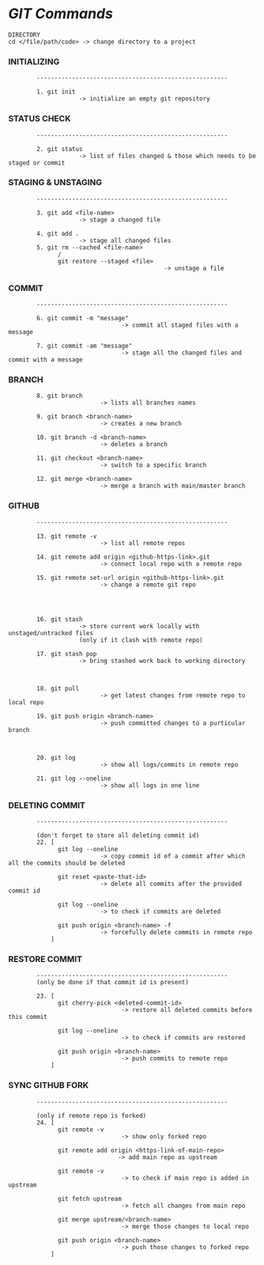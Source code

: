 # *GIT Commands*
```
DIRECTORY
cd </file/path/code> -> change directory to a project
```

### INITIALIZING
            ------------------------------------------------------

            1. git init
                        -> initialize an empty git repository


### STATUS CHECK
            ------------------------------------------------------

            2. git status
                        -> list of files changed & those which needs to be staged or commit

### STAGING & UNSTAGING
            ------------------------------------------------------

            3. git add <file-name> 
                        -> stage a changed file

            4. git add . 
                        -> stage all changed files
            5. git rm --cached <file-name> 
                  /
                  git restore --staged <file> 
                                                -> unstage a file

### COMMIT
            ------------------------------------------------------

            6. git commit -m "message" 
                                    -> commit all staged files with a message

            7. git commit -am "message" 
                                    -> stage all the changed files and commit with a message

### BRANCH

            8. git branch 
                              -> lists all branches names

            9. git branch <branch-name> 
                              -> creates a new branch

            10. git branch -d <branch-name> 
                              -> deletes a branch

            11. git checkout <branch-name> 
                              -> switch to a specific branch

            12. git merge <branch-name> 
                              -> merge a branch with main/master branch

### GITHUB
            ------------------------------------------------------

            13. git remote -v 
                              -> list all remote repos

            14. git remote add origin <github-https-link>.git 
                              -> connect local repo with a remote repo

            15. git remote set-url origin <github-https-link>.git 
                              -> change a remote git repo




            16. git stash 
                        -> store current work locally with unstaged/untracked files 
                        (only if it clash with remote repo)

            17. git stash pop 
                        -> bring stashed work back to working directory



            18. git pull 
                              -> get latest changes from remote repo to local repo

            19. git push origin <branch-name> 
                              -> push committed changes to a purticular branch



            20. git log 
                              -> show all logs/commits in remote repo

            21. git log --oneline 
                              -> show all logs in one line


### DELETING COMMIT
            ------------------------------------------------------

            (don't forget to store all deleting commit id)
            22. [ 
                  git log --oneline 
                              -> copy commit id of a commit after which all the commits should be deleted

                  git reset <paste-that-id> 
                              -> delete all commits after the provided commit id

                  git log --oneline 
                              -> to check if commits are deleted

                  git push origin <branch-name> -f 
                              -> forcefully delete commits in remote repo
                ]

    
### RESTORE COMMIT
            ------------------------------------------------------
            (only be done if that commit id is present)

            23. [ 
                  git cherry-pick <deleted-commit-id> 
                                    -> restore all deleted commits before this commit

                  git log --oneline 
                                    -> to check if commits are restored

                  git push origin <branch-name> 
                                    -> push commits to remote repo
                ]

### SYNC GITHUB FORK
            ------------------------------------------------------

            (only if remote repo is forked)
            24. [
                  git remote -v
                                    -> show only forked repo

                  git remote add origin <https-link-of-main-repo> 
                                   -> add main repo as upstream

                  git remote -v 
                                    -> to check if main repo is added in upstream

                  git fetch upstream 
                                    -> fetch all changes from main repo

                  git merge upstream/<branch-name> 
                                    -> merge those changes to local repo

                  git push origin <branch-name> 
                                    -> push those changes to forked repo
                ]
